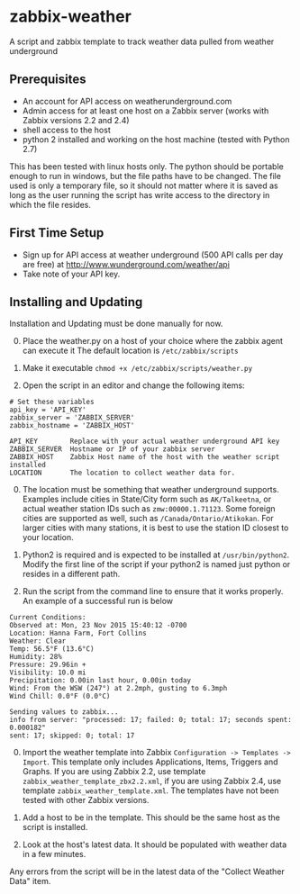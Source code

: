 zabbix-weather
==============

A script and zabbix template to track weather data pulled from weather underground


Prerequisites
-------------

* An account for API access on weatherunderground.com
* Admin access for at least one host on a Zabbix server (works with Zabbix versions 2.2 and 2.4)
* shell access to the host
* python 2 installed and working on the host machine (tested with Python 2.7)

This has been tested with linux hosts only. The python should be portable enough to run in windows, but the file     paths have to be changed.  The file used is only a temporary file, so it should not matter where it is saved as long  as the user running the script has write access to the directory in which the file resides.


First Time Setup
----------------

* Sign up for API access at weather underground (500 API calls per day are free) at http://www.wunderground.com/weather/api
* Take note of your API key.


Installing and Updating
-----------------------

Installation and Updating must be done manually for now.

0. Place the weather.py on a host of your choice where the zabbix agent can execute it
The default location is `/etc/zabbix/scripts`

0. Make it executable `chmod +x /etc/zabbix/scripts/weather.py`

0. Open the script in an editor and change the following items:

```
# Set these variables
api_key = 'API_KEY'
zabbix_server = 'ZABBIX_SERVER'
zabbix_hostname = 'ZABBIX_HOST'

API_KEY        Replace with your actual weather underground API key
ZABBIX_SERVER  Hostname or IP of your zabbix server
ZABBIX_HOST    Zabbix Host name of the host with the weather script installed
LOCATION       The location to collect weather data for.
```
0. The location must be something that weather underground supports.  Examples include cities in State/City form such as `AK/Talkeetna`, or actual weather station IDs such as `zmw:00000.1.71123`.  Some foreign cities are supported as well, such as `/Canada/Ontario/Atikokan`. For larger cities with many stations, it is best to use the station ID closest to your location.

0. Python2 is required and is expected to be installed at `/usr/bin/python2`. Modify the first line of the script if your python2 is named just python or resides in a different path.

0. Run the script from the command line to ensure that it works properly.  An example of a successful run is below
```
Current Conditions:
Observed at: Mon, 23 Nov 2015 15:40:12 -0700
Location: Hanna Farm, Fort Collins
Weather: Clear
Temp: 56.5°F (13.6°C)
Humidity: 28%
Pressure: 29.96in +
Visibility: 10.0 mi
Precipitation: 0.00in last hour, 0.00in today
Wind: From the WSW (247°) at 2.2mph, gusting to 6.3mph
Wind Chill: 0.0°F (0.0°C)

Sending values to zabbix...
info from server: "processed: 17; failed: 0; total: 17; seconds spent: 0.000182"
sent: 17; skipped: 0; total: 17
```

0. Import the weather template into Zabbix `Configuration -> Templates -> Import`. This template only includes Applications, Items, Triggers and Graphs.  If you are using Zabbix 2.2, use template `zabbix_weather_template_zbx2.2.xml`, if you are using Zabbix 2.4, use template `zabbix_weather_template.xml`.  The templates have not been tested with other Zabbix versions.

0. Add a host to be in the template.  This should be the same host as the script is installed.

0. Look at the host's latest data.  It should be populated with weather data in a few minutes.

Any errors from the script will be in the latest data of the "Collect Weather Data" item.


